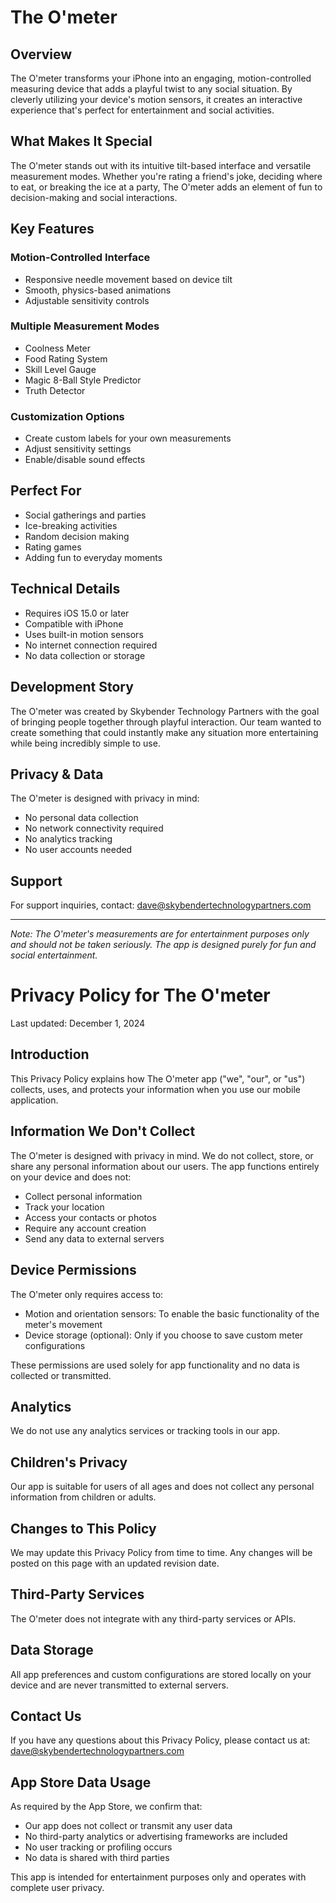 # The O'meter

## Overview
The O'meter transforms your iPhone into an engaging, motion-controlled measuring device that adds a playful twist to any social situation. By cleverly utilizing your device's motion sensors, it creates an interactive experience that's perfect for entertainment and social activities.

## What Makes It Special
The O'meter stands out with its intuitive tilt-based interface and versatile measurement modes. Whether you're rating a friend's joke, deciding where to eat, or breaking the ice at a party, The O'meter adds an element of fun to decision-making and social interactions.

## Key Features

### Motion-Controlled Interface
- Responsive needle movement based on device tilt
- Smooth, physics-based animations
- Adjustable sensitivity controls

### Multiple Measurement Modes
- Coolness Meter
- Food Rating System
- Skill Level Gauge
- Magic 8-Ball Style Predictor
- Truth Detector

### Customization Options
- Create custom labels for your own measurements
- Adjust sensitivity settings
- Enable/disable sound effects

## Perfect For
- Social gatherings and parties
- Ice-breaking activities
- Random decision making
- Rating games
- Adding fun to everyday moments

## Technical Details
- Requires iOS 15.0 or later
- Compatible with iPhone
- Uses built-in motion sensors
- No internet connection required
- No data collection or storage

## Development Story
The O'meter was created by Skybender Technology Partners with the goal of bringing people together through playful interaction. Our team wanted to create something that could instantly make any situation more entertaining while being incredibly simple to use.

## Privacy & Data
The O'meter is designed with privacy in mind:
- No personal data collection
- No network connectivity required
- No analytics tracking
- No user accounts needed

## Support
For support inquiries, contact:
dave@skybendertechnologypartners.com

---

*Note: The O'meter's measurements are for entertainment purposes only and should not be taken seriously. The app is designed purely for fun and social entertainment.*

# Privacy Policy for The O'meter

Last updated: December 1, 2024

## Introduction

This Privacy Policy explains how The O'meter app ("we", "our", or "us") collects, uses, and protects your information when you use our mobile application.

## Information We Don't Collect

The O'meter is designed with privacy in mind. We do not collect, store, or share any personal information about our users. The app functions entirely on your device and does not:
- Collect personal information
- Track your location
- Access your contacts or photos
- Require any account creation
- Send any data to external servers

## Device Permissions

The O'meter only requires access to:
- Motion and orientation sensors: To enable the basic functionality of the meter's movement
- Device storage (optional): Only if you choose to save custom meter configurations

These permissions are used solely for app functionality and no data is collected or transmitted.

## Analytics

We do not use any analytics services or tracking tools in our app.

## Children's Privacy

Our app is suitable for users of all ages and does not collect any personal information from children or adults.

## Changes to This Policy

We may update this Privacy Policy from time to time. Any changes will be posted on this page with an updated revision date.

## Third-Party Services

The O'meter does not integrate with any third-party services or APIs.

## Data Storage

All app preferences and custom configurations are stored locally on your device and are never transmitted to external servers.

## Contact Us

If you have any questions about this Privacy Policy, please contact us at:
dave@skybendertechnologypartners.com

## App Store Data Usage

As required by the App Store, we confirm that:
- Our app does not collect or transmit any user data
- No third-party analytics or advertising frameworks are included
- No user tracking or profiling occurs
- No data is shared with third parties

This app is intended for entertainment purposes only and operates with complete user privacy.
